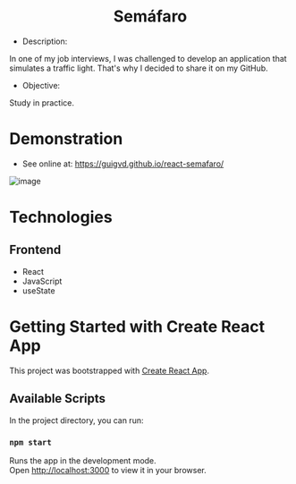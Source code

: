 <h1 align="center">Semáfaro</h1> 

- Description:

In one of my job interviews, I was challenged to develop an application that simulates a traffic light. That's why I decided to share it on my GitHub.

- Objective:

Study in practice.

# Demonstration

- See online at: https://guigvd.github.io/react-semafaro/

![image](https://user-images.githubusercontent.com/100156111/212398863-1f4ab559-ab27-4ba5-973b-1e439b665d74.png)

# Technologies

## Frontend
- React
- JavaScript
- useState

# Getting Started with Create React App

This project was bootstrapped with [Create React App](https://github.com/facebook/create-react-app).

## Available Scripts

In the project directory, you can run:

### `npm start`

Runs the app in the development mode.\
Open [http://localhost:3000](http://localhost:3000) to view it in your browser.
